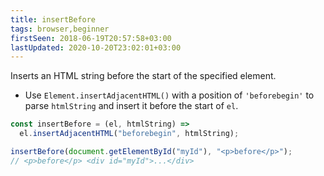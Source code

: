```yaml
---
title: insertBefore
tags: browser,beginner
firstSeen: 2018-06-19T20:57:58+03:00
lastUpdated: 2020-10-20T23:02:01+03:00
---
```


Inserts an HTML string before the start of the specified element.

- Use `Element.insertAdjacentHTML()` with a position of `'beforebegin'` to parse `htmlString` and insert it before the start of `el`.

```js
const insertBefore = (el, htmlString) =>
  el.insertAdjacentHTML("beforebegin", htmlString);
```

```js
insertBefore(document.getElementById("myId"), "<p>before</p>");
// <p>before</p> <div id="myId">...</div>
```
